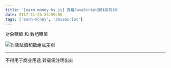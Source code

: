 ```yaml
---
title: '[earn money by js] 靠着JavaScript赚钱系列10'
date: 2117-11-26 23:59:50
tags: ['earn-money', 'JavaScript']
---
```

对象赋值 和 数组赋值

![对象赋值和数组赋差别](/0011-earn-money-by-js-10/objectAndarray.png)
 
----------------
不得用于商业用途 转载需注明出处


